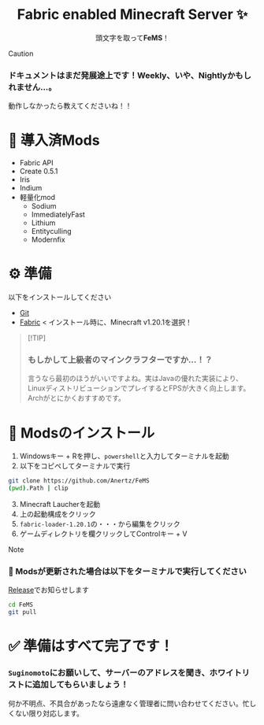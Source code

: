 <h1 align="center"> Fabric enabled Minecraft Server ✨</h1>
<p align="center">頭文字を取って<b>FeMS</b>！</p>

> [!CAUTION]
>  ### ドキュメントはまだ発展途上です！Weekly、いや、Nightlyかもしれません...。
> 動作しなかったら教えてくださいね！！

# 📜 導入済Mods
- Fabric API
- Create 0.5.1
- Iris
- Indium
- 軽量化mod
  - Sodium
  - ImmediatelyFast
  - Lithium
  - Entityculling
  - Modernfix

# ⚙️ 準備

以下をインストールしてください

- [Git](https://github.com/git-for-windows/git/releases/download/v2.47.1.windows.2/Git-2.47.1.2-64-bit.exe)
- [Fabric](https://maven.fabricmc.net/net/fabricmc/fabric-installer/1.0.1/fabric-installer-1.0.1.exe)
< インストール時に、Minecraft v1.20.1を選択！

>  [!TIP]
> ### もしかして上級者のマインクラフターですか...！？
> 言うなら最初のほうがいいですよね。実はJavaの優れた実装により、LinuxディストリビューションでプレイするとFPSが大きく向上します。Archがとにかくおすすめです。

# 🚀 Modsのインストール

1. Windowsキー + Rを押し、`powershell`と入力してターミナルを起動
2. 以下をコピペしてターミナルで実行
```bash
git clone https://github.com/Anertz/FeMS
(pwd).Path | clip
```
3. Minecraft Laucherを起動
4. 上の起動構成をクリック
5. `fabric-loader-1.20.1`の・・・から編集をクリック
6. ゲームディレクトリを欄クリックしてControlキー + V

> [!NOTE]
> ### 📁 Modsが更新された場合は以下をターミナルで実行してください
> [Release](https://github.com/Anertz/FeMS/releases)でお知らせします
> ```bash
> cd FeMS
> git pull
> ```

# ✅ 準備はすべて完了です！
### `Suginomoto`にお願いして、サーバーのアドレスを聞き、ホワイトリストに追加してもらいましょう！
何か不明点、不具合があったなら遠慮なく管理者に問い合わせてください。忙しくない限り対応します。
